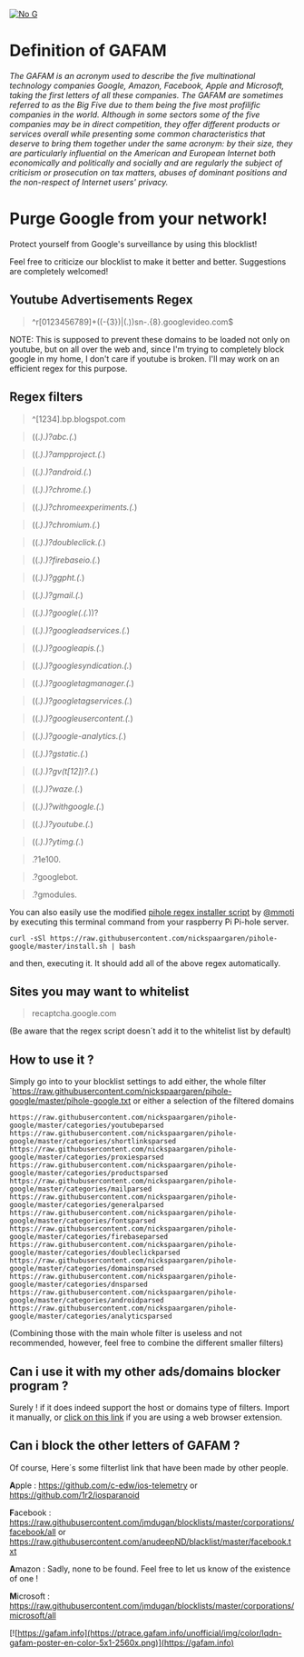 [![No G](https://horobox.co.uk/u/pEP30q.png)](https://github.com/nickspaargaren/pihole-google)

# Definition of GAFAM
*The GAFAM is an acronym used to describe the five multinational technology companies Google, Amazon, Facebook, Apple and Microsoft, taking the first letters of all these companies. The GAFAM are sometimes referred to as the Big Five due to them being the five most profilific companies in the world. Although in some sectors some of the five companies may be in direct competition, they offer different products or services overall while presenting some common characteristics that deserve to bring them together under the same acronym: by their size, they are particularly influential on the American and European Internet both economically and politically and socially and are regularly the subject of criticism or prosecution on tax matters, abuses of dominant positions and the non-respect of Internet users' privacy.*

# Purge Google from your network!

Protect yourself from Google's surveillance by using this blocklist!

Feel free to criticize our blocklist to make it better and better.
Suggestions are completely welcomed!

## Youtube Advertisements Regex
>^r[0123456789]+((-{3})|(\.))sn-.{8}\.googlevideo\.com$

NOTE: This is supposed to prevent these domains to be
loaded not only on youtube, but on all over the web and,
since I'm trying to completely block google in my home,
I don't care if youtube is broken.
I'll may work on an efficient regex for this purpose.

## Regex filters
>^[1234]\.bp\.blogspot\.com

>((.*)\.)?abc\.(.*)

>((.*)\.)?ampproject\.(.*)

>((.*)\.)?android\.(.*)

>((.*)\.)?chrome\.(.*)

>((.*)\.)?chromeexperiments\.(.*)

>((.*)\.)?chromium\.(.*)

>((.*)\.)?doubleclick\.(.*)

>((.*)\.)?firebaseio\.(.*)

>((.*)\.)?ggpht\.(.*)

>((.*)\.)?gmail\.(.*)

>((.*)\.)?google(\.(.*))?

>((.*)\.)?googleadservices\.(.*)

>((.*)\.)?googleapis\.(.*)

>((.*)\.)?googlesyndication\.(.*)

>((.*)\.)?googletagmanager\.(.*)

>((.*)\.)?googletagservices\.(.*)

>((.*)\.)?googleusercontent\.(.*)

>((.*)\.)?google-analytics\.(.*)

>((.*)\.)?gstatic\.(.*)

>((.*)\.)?gv(t[12])?\.(.*)

>((.*)\.)?waze\.(.*)

>((.*)\.)?withgoogle\.(.*)

>((.*)\.)?youtube\.(.*)

>((.*)\.)?ytimg\.(.*)

>.?1e100.

>.?googlebot.

>.?gmodules.

You can also easily use the modified [pihole regex installer script](https://github.com/mmotti/pihole-regex) by [@mmoti](https://github.com/mmotti) by executing this terminal command from your raspberry Pi Pi-hole server.
```
curl -sSl https://raw.githubusercontent.com/nickspaargaren/pihole-google/master/install.sh | bash
```
and then, executing it. It should add all of the above regex automatically.

## Sites you may want to whitelist
>recaptcha.google.com

(Be aware that the regex script doesn´t add it to the whitelist list by default)

## How to use it ?
Simply go into to your blocklist settings to add either, the whole filter `https://raw.githubusercontent.com/nickspaargaren/pihole-google/master/pihole-google.txt
or either a selection of the filtered domains 
```
https://raw.githubusercontent.com/nickspaargaren/pihole-google/master/categories/youtubeparsed
https://raw.githubusercontent.com/nickspaargaren/pihole-google/master/categories/shortlinksparsed
https://raw.githubusercontent.com/nickspaargaren/pihole-google/master/categories/proxiesparsed
https://raw.githubusercontent.com/nickspaargaren/pihole-google/master/categories/productsparsed
https://raw.githubusercontent.com/nickspaargaren/pihole-google/master/categories/mailparsed
https://raw.githubusercontent.com/nickspaargaren/pihole-google/master/categories/generalparsed
https://raw.githubusercontent.com/nickspaargaren/pihole-google/master/categories/fontsparsed
https://raw.githubusercontent.com/nickspaargaren/pihole-google/master/categories/firebaseparsed
https://raw.githubusercontent.com/nickspaargaren/pihole-google/master/categories/doubleclickparsed
https://raw.githubusercontent.com/nickspaargaren/pihole-google/master/categories/domainsparsed
https://raw.githubusercontent.com/nickspaargaren/pihole-google/master/categories/dnsparsed
https://raw.githubusercontent.com/nickspaargaren/pihole-google/master/categories/androidparsed
https://raw.githubusercontent.com/nickspaargaren/pihole-google/master/categories/analyticsparsed
```

(Combining those with the main whole filter is useless and not recommended, however, feel free to combine the different smaller filters)

## Can i use it with my other ads/domains blocker program ?
Surely ! if it does indeed support the host or domains type of filters.
Import it manually, or [click on this link](https://subscribe.adblockplus.org/?location=https://raw.githubusercontent.com/nickspaargaren/pihole-google/master/google-domains&title=pihole-google) if you are using a web browser extension.

## Can i block the other letters of GAFAM ?
Of course, Here´s some filterlist link that have been made by other people.

**A**pple : https://github.com/c-edw/ios-telemetry or https://github.com/1r2/iosparanoid

**F**acebook : https://raw.githubusercontent.com/jmdugan/blocklists/master/corporations/facebook/all or https://raw.githubusercontent.com/anudeepND/blacklist/master/facebook.txt

**A**mazon : Sadly, none to be found. Feel free to let us know of the existence of one !

**M**icrosoft : https://raw.githubusercontent.com/jmdugan/blocklists/master/corporations/microsoft/all

[![https://gafam.info](https://ptrace.gafam.info/unofficial/img/color/lqdn-gafam-poster-en-color-5x1-2560x.png)](https://gafam.info)
